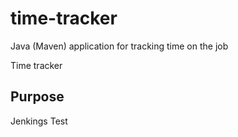 # time-tracker
Java (Maven) application for tracking time on the job

Time tracker

## Purpose
Jenkings Test
